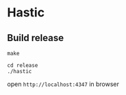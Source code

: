 # Hastic

## Build release

```
make
```

```
cd release
./hastic
```

open `http://localhost:4347` in browser
